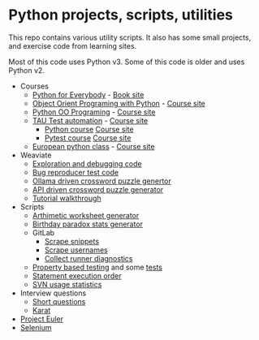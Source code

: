 # Python projects, scripts, utilities

This repo contains various utility scripts. It also has some small projects, and exercise code from learning sites.

Most of this code uses Python v3. Some of this code is older and uses Python v2.

- Courses
  - [Python for Everybody](py_for_everybody/) - [Book site](https://www.py4e.com/html3/)
  - [Object Orient Programing with Python](oop-with-python/) - [Course site](https://www.youtube.com/watch?v=Ej_02ICOIgs)
  - [Python OO Programing](python-oo-programming/) - [Course site](https://www.youtube.com/watch?v=iLRZi0Gu8Go)
  - [TAU Test automation](test_automation_tau/) - [Course site](https://testautomationu.applitools.com)
    - [Python course](test_automation_tau/python_tutorial/)
      [Course site](https://testautomationu.applitools.com/python-tutorial/)
    - [Pytest course](test_automation_tau/pytest_tutorial/)
      [Course site](https://testautomationu.applitools.com/pytest-tutorial)
  - [European python class](euro_python/) - [Course site](https://python_course.eu/)
- Weaviate
  - [Exploration and debugging code](/weaviate/recreate_tenant_removal_error_full_script.py)
  - [Bug reproducer test code](/weaviate/recreate_tenant_removal_error.py)
  - [Ollama driven crossword puzzle genertor](https://github.com/mungitoperrito/wrk_weaviate_ollama/tree/main)
  - [API driven crossword puzzle generator](https://github.com/mungitoperrito/wrk_crossword_api/tree/main)
  - [Tutorial walkthrough](/weaviate/multi_tenant_walkthrough.ipynb)
- Scripts
  - [Arthimetic worksheet generator](/various_scripts/simple_arithmetic.py)
  - [Birthday paradox stats generator](/various_scripts/paradox.py)
  - GitLab
    - [Scrape snippets](/various_scripts/gitlab_collect_and_move_snippets.py)
    - [Scrape usernames](/various_scripts/gitlab_get_usernames.py)
    - [Collect runner diagnostics](/various_scripts/gitlab_runner_diagnostic.py)
  - [Property based testing](/various_scripts/property_based_testing.py)
    and some [tests](/various_scripts/test_property_based_testing.py)
  - [Statement execution order](/various-scripts/order_of_execution.py)
  - [SVN usage statistics](/various_scripts/gather_svn_stats.py)
- Interview questions
  - [Short questions](/various_scripts/interview_short_questions.py)
  - [Karat](/various_scripts/interview_problem_karat.py)
- [Project Euler](project_euler)
- [Selenium](selenium)
